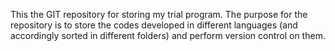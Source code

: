 This the GIT repository for storing my trial program. The purpose for the repository is to store the codes developed in different languages (and accordingly sorted in different folders) and perform version control on them. 
